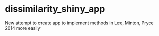 # dissimilarity_shiny_app
New attempt to create app to implement methods in Lee, Minton, Pryce 2014 more easily
